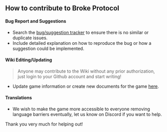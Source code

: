## How to contribute to Broke Protocol

#### **Bug Report and Suggestions**
* Search the [bug/suggestion tracker](https://github.com/DeathByKorea/BrokeProtocol/search?type=Issues) to ensure there is no similar or duplicate issues.
* Include detailed explanation on how to reproduce the bug or how a suggestion could be implemented.

#### **Wiki Editing/Updating**
> Anyone may contribute to the Wiki without any prior authorization, just login to your Github account and start writing!
* Update game information or create new documents for the game [here](https://github.com/DeathByKorea/BrokeProtocol/wiki).

#### **Translations**
* We wish to make the game more accessible to everyone removing language barriers eventually, let us know on Discord if you want to help.



Thank you very much for helping out!
